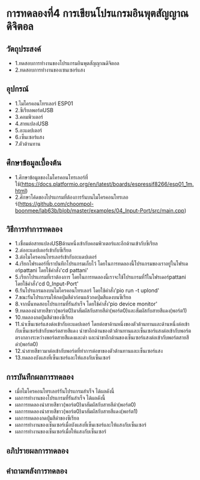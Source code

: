 # การทดลองที่4 การเขียนโปรแกรมอินพุตสัญญาณดิจิตอล

## วัตถุประสงค์
* 1.ทดสอบการทำงานของโปรแกรมอินพุตสัญญาณดิจิตอล
* 2.ทดสอบการทำงานของเซนเซอร์แสง

## อุปกรณ์
* 1.ไมโครคอนโทรเลอร์ ESP01
* 2.ซีเรียลพอร์ตUSB
* 3.คอมพิวเตอร์
* 4.สายแปลงUSB
* 5.อะแดปเตอร์
* 6.เซ็นเซอร์แสง
* 7.ตัวต้านทาน

## ศึกษาข้อมูลเบื้องต้น
* 1.ศึกษาข้อมูลของไมโครคอนโทรเลอร์ที่ใช้(https://docs.platformio.org/en/latest/boards/espressif8266/esp01_1m.html)
* 2.ศึกษาโค้ดของโปรแกรมที่ต้องการรันบนไมโครคอนโทรเลอร์(https://github.com/choompol-boonmee/lab63b/blob/master/examples/04_Input-Port/src/main.cpp)


## วิธีการทำการทดลอง
* 1.เชื่อมต่อสายแปลงUSBด้านหนึ่งเข้ากับคอมพิวเตอร์และอีกด้านเข้ากับซีเรียล
* 2.ต่ออะแดปเตอร์เข้ากับซีเรียล
* 3.ต่อไมโครคอนโทรเลอร์เข้ากับอะแดปเตอร์
* 4.เรียกโฟรเดอร์ที่เราบันทึกโปรแกรมเก็บไว้ โดยในการทดลองนี้โปรแกรมของเราอยู่ในโฟรเดอร์pattani โดยใช้คำสั่ง'cd pattani'
* 5.เรียกโปรแกรมที่เราต้องการ โดยในการทดลองนี้เราจะใช้โปรแกรมที่1ในโฟรเดอร์pattani โดยใช้คำสั่ง'cd 0_Input-Port'
* 6.รันโปรแกรมลงบนไมโครคอนโทรเลอร์ โดยใช้คำสั่ง'pio run -t uplond'
* 7.ขณะรันโปรแกรมให้กดปุ่มสีดำก่อนแล้วกดปุ่มสีแดงบนซีเรียล
* 8.จากนั้นทดสอบโปรแกรมที่รันสำเร็จ โดยใช้คำสั่ง'pio device monitor'
* 9.ทดลองนำสายสีขาว(พอร์ต0)มาสัมผัสกับสายสีดำ(พอร์ต0)และสัมผัสกับสายสีแดง(พอร์ต1)
* 10.ทดลองกดปุ่มสีดำของซีเรียล
* 11.นำเซ็นเซอร์แสงต่อเข้ากับอะแดปเตอร์ โดยต่อขาด้านหนึ่งของตัวต้านทานและด้านหนึ่งต่อเข้ากับเซ็นเซอร์เข้ากับพอร์ตสายสีแดง นำขาอีกด้านของต้วต้านทานและเซ็นเซอร์แสงต่อเข้ากับพอร์ตตรงกลางระหว่างพอร์ตสายสีแดงและดำ และนำขาอีกด้านของเซ็นเซอร์แสงต่อเข้ากับพอร์ตสายสีดำ(พอร์ต0)
* 12.นำสายสีขาวมาต่อเข้ากับพอร์ตที่ทำการต่อขาของตัวต้านทานและเซ็นเซอร์แสง
* 13.ทดลองบังแสงที่เซ็นเซอร์และให้แสงกับเซ็นเซอร์


## การบันทึกผลการทดลอง
* เมื่อไมโครคอนโทรเลอร์รันโปรแกรมสำเร็จ ได้ผลดังนี้
* ผลการทำงานของโปรแกรมที่รันสำเร็จ ได้ผลดังนี้
* ผลการทดลองนำสายสีขาว(พอร์ต0)มาสัมผัสกับสายสีดำ(พอร์ต0)
* ผลการทดลองนำสายสีขาว(พอร์ต0)มาสัมผัสกับสายสีแดง(พอร์ต1)
* ผลการทดลองกดปุ่มสีดำของซีเรียล
* ผลการทำงานของเซ็นเซอร์เมื่อบังแสงที่เซ็นเซอร์และให้แสงกับเซ็นเซอร์
* ผลการทำงานของเซ็นเซอร์เมื่อให้แสงกับเซ็นเซอร์

## อภิปรายผลการทดลอง

## คำถามหลังการทดลอง



